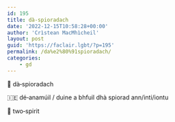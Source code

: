 ```yaml
---
id: 195
title: dà‑spioradach
date: '2022-12-15T10:58:28+00:00'
author: 'Crìstean MacMhìcheil'
layout: post
guid: 'https://faclair.lgbt/?p=195'
permalink: /da%e2%80%91spioradach/
categories:
    - gd
---
```


&#x1f3f4;&#xe0067;&#xe0062;&#xe0073;&#xe0063;&#xe0074;&#xe007f; dà‑spioradach

&#x1f1ee;&#x1f1ea; dé‑anamúil / duine a bhfuil dhà spiorad ann/inti/iontu

&#x1f3f4;&#xe0067;&#xe0062;&#xe0065;&#xe006e;&#xe0067;&#xe007f; two‑spirit
